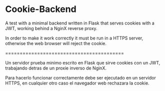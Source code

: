 # Cookie-Backend

A test with a minimal backend written in Flask that serves cookies with a JWT, working behind a NginX reverse proxy.

In order to make it work correctly it must be run in a HTTPS server, otherwise the web browser will reject the cookie.

=========================================

Un servidor prueba minimo escrito en Flask que sirve cookies con un JWT, trabajando detras de un proxie inverso de NginX.

Para hacerlo funcionar correctamente debe ser ejecutado en un servidor HTTPS, en cualquier otro caso el navegador web rechazara la cookie.
